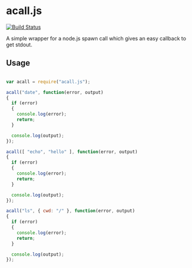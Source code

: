 # acall.js
[![Build Status](https://travis-ci.org/mattiasrunge/acall.js.png)](https://travis-ci.org/mattiasrunge/acall.js)

A simple wrapper for a node.js spawn call which gives an easy callback to get stdout.

## Usage

```javascript

var acall = require("acall.js");

acall("date", function(error, output)
{
  if (error)
  {
    console.log(error);
    return;
  }

  console.log(output);
});

acall([ "echo", "hello" ], function(error, output)
{
  if (error)
  {
    console.log(error);
    return;
  }

  console.log(output);
});

acall("ls", { cwd: "/" }, function(error, output)
{
  if (error)
  {
    console.log(error);
    return;
  }

  console.log(output);
});

```
